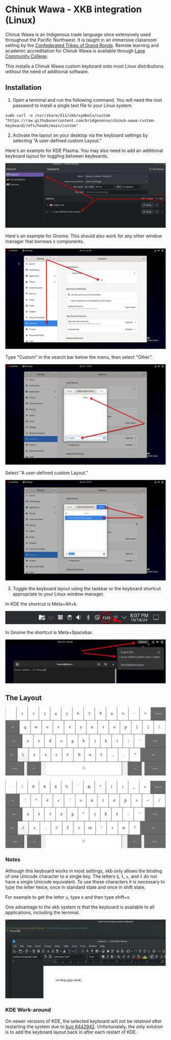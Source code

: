 # Chinuk Wawa - XKB integration (Linux)

Chinuk Wawa is an Indigenous trade language once extensively used throughout the Pacific Northwest. It is taught in an immersive classroom setting by the [Confederated Tribes of Grand Ronde](https://www.grandronde.org/services/education/shawash-ili%CA%94i-skul/). Remote learning and academic accreditation for Chinuk Wawa is available through [Lane Community College](https://www.lanecc.edu/programs-academics/academic-departments/humanities-division/language-studies-department/chinuk-wawa).

This installs a Chinuk Wawa custom keyboard onto most Linux distributions without the need of additional software.

## Installation

1. Open a terminal and run the following command. You will need the root password to install a single text file to your Linux system.

```
sudo curl -o /usr/share/X11/xkb/symbols/custom "https://raw.githubusercontent.com/bridgesense/chinuk-wawa-custom-keyboard/refs/heads/main/custom"
```

2. Activate the layout on your desktop via the keyboard settings by selecting "A user-defined custom Layout."

Here's an example for KDE Plasma. You may also need to add an additional keyboard layout for toggling between keyboards.

![select layout](https://github.com/bridgesense/chinuk-wawa-custom-keyboard/blob/main/media/select_layout.jpeg?raw=true)

Here's an example for Gnome. This should also work for any other window manager that borrows x components.

![add keyboard layout](https://github.com/bridgesense/chinuk-wawa-custom-keyboard/blob/main/media/Gnome-01.jpeg?raw=true)

Type "Custom" in the search bar below the menu, then select "Other".

![type custom](https://github.com/bridgesense/chinuk-wawa-custom-keyboard/blob/main/media/Gnome-02.jpeg?raw=true)

Select "A user-defined custom Layout."

![select layout](https://github.com/bridgesense/chinuk-wawa-custom-keyboard/blob/main/media/Gnome-03.jpeg?raw=true)

3. Toggle the keyboard layout using the taskbar or the keyboard shortcut appropriate to your Linux window manager.

In KDE the shortcut is Meta+Alt+k.

![toggle keyboard](https://github.com/bridgesense/chinuk-wawa-custom-keyboard/blob/main/media/toggle_keyboard.jpeg?raw=true)

In Gnome the shortcut is Meta+Spacebar.

![toggle keyboard](https://github.com/bridgesense/chinuk-wawa-custom-keyboard/blob/main/media/Gnome-04.jpeg?raw=true)

## The Layout

![noramal state](https://github.com/bridgesense/chinuk-wawa-custom-keyboard/blob/main/media/cw_normal.jpeg?raw=true)

![shift state](https://github.com/bridgesense/chinuk-wawa-custom-keyboard/blob/main/media/cw_shift.jpeg?raw=true)

### Notes

Although this keyboard works in most settings, xkb only allows the binding of one Unicode character to a single key. The letters `q̓`, `t̓`, `x̣`, and `ƛ̓` do not have a single Unicode equivalent. To use these characters it is necessary to type the letter twice, once in standard state and once in shift state.

For example to get the letter `x̣`, type x and then type shift+x.

One advantage to the xkb system is that the keyboard is available to all applications, including the terminal.

![terminal example](https://github.com/bridgesense/chinuk-wawa-custom-keyboard/blob/main/media/terminal_example.jpeg?raw=true)

### KDE Work-around

On newer versions of KDE, the selected keyboard will not be retained after restarting the system due to [bug #442942](https://bugs.kde.org/show_bug.cgi?id=442942). Unfortunately, the only solution is to add the keyboard layout back in after each restart of KDE.
